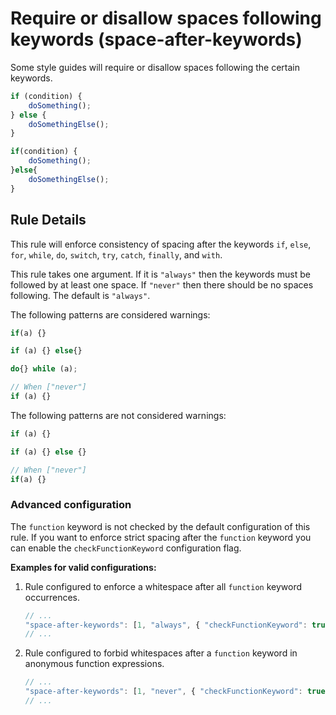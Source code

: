 # Require or disallow spaces following keywords (space-after-keywords)

Some style guides will require or disallow spaces following the certain keywords.

```js
if (condition) {
    doSomething();
} else {
    doSomethingElse();
}

if(condition) {
    doSomething();
}else{
    doSomethingElse();
}
```

## Rule Details

This rule will enforce consistency of spacing after the keywords `if`, `else`, `for`, `while`, `do`, `switch`, `try`, `catch`, `finally`, and `with`.

This rule takes one argument. If it is `"always"` then the keywords must be followed by at least one space. If `"never"`
then there should be no spaces following. The default is `"always"`.

The following patterns are considered warnings:

```js
if(a) {}
```

```js
if (a) {} else{}
```

```js
do{} while (a);
```

```js
// When ["never"]
if (a) {}
```

The following patterns are not considered warnings:

```js
if (a) {}
```

```js
if (a) {} else {}
```

```js
// When ["never"]
if(a) {}
```

### Advanced configuration

The `function` keyword is not checked by the default configuration of this rule. If you want to enforce strict spacing
after the `function` keyword you can enable the `checkFunctionKeyword` configuration flag.

**Examples for valid configurations:**

1. Rule configured to enforce a whitespace after all `function` keyword occurrences.

    ```js
    // ...
    "space-after-keywords": [1, "always", { "checkFunctionKeyword": true } ]
    // ...
    ```

2. Rule configured to forbid whitespaces after a `function` keyword in anonymous function expressions.

    ```js
    // ...
    "space-after-keywords": [1, "never", { "checkFunctionKeyword": true } ]
    // ...
    ```
